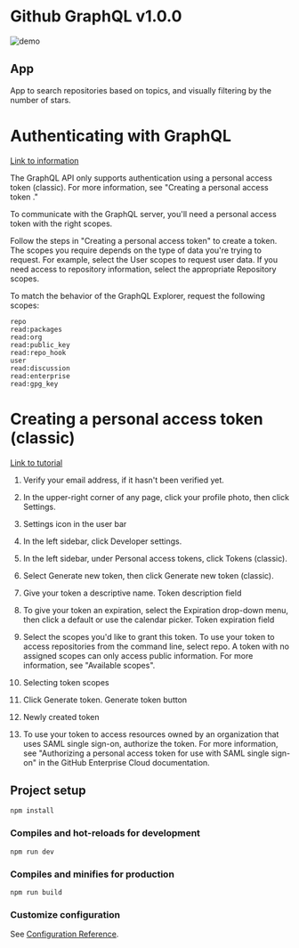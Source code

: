 # Github GraphQL v1.0.0

![demo](public/demo.gif?raw=true "demostration-fast")

## App

App to search repositories based on topics, and visually filtering by the number of stars.

# Authenticating with GraphQL

[Link to information](https://docs.github.com/en/graphql/guides/forming-calls-with-graphql#authenticating-with-graphql)

The GraphQL API only supports authentication using a personal access token (classic). For more information, see "Creating a personal access token ."

To communicate with the GraphQL server, you'll need a personal access token with the right scopes.

Follow the steps in "Creating a personal access token" to create a token. The scopes you require depends on the type of data you're trying to request. For example, select the User scopes to request user data. If you need access to repository information, select the appropriate Repository scopes.

To match the behavior of the GraphQL Explorer, request the following scopes:

```
repo
read:packages
read:org
read:public_key
read:repo_hook
user
read:discussion
read:enterprise
read:gpg_key
```

# Creating a personal access token (classic) 
[Link to tutorial](https://docs.github.com/en/authentication/keeping-your-account-and-data-secure/creating-a-personal-access-token#creating-a-personal-access-token-classic)

1. Verify your email address, if it hasn't been verified yet.

2. In the upper-right corner of any page, click your profile photo, then click Settings.

3. Settings icon in the user bar

4. In the left sidebar, click  Developer settings.

5. In the left sidebar, under  Personal access tokens, click Tokens (classic).

6. Select Generate new token, then click Generate new token (classic).

7. Give your token a descriptive name. Token description field

8. To give your token an expiration, select the Expiration drop-down menu, then click a default or use the calendar picker. Token expiration field

9. Select the scopes you'd like to grant this token. To use your token to access repositories from the command line, select repo. A token with no assigned scopes can only access public information. For more information, see "Available scopes".

10. Selecting token scopes

11. Click Generate token. Generate token button

12. Newly created token

13. To use your token to access resources owned by an organization that uses SAML single sign-on, authorize the token. For more information, see "Authorizing a personal access token for use with SAML single sign-on" in the GitHub Enterprise Cloud documentation.


## Project setup

```
npm install
```

### Compiles and hot-reloads for development

```
npm run dev
```

### Compiles and minifies for production

```
npm run build
```

### Customize configuration

See [Configuration Reference](https://cli.vuejs.org/config/).
